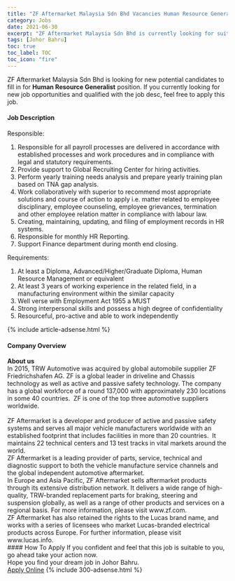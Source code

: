 ```yaml
---
title: "ZF Aftermarket Malaysia Sdn Bhd Vacancies Human Resource Generalist" 
category: Jobs 
date: 2021-06-30 
excerpt: "ZF Aftermarket Malaysia Sdn Bhd is currently looking for suitable person to fill in the Human Resource Generalist which based in Johor Bahru" 
tags: [Johor Bahru] 
toc: true 
toc_label: TOC 
toc_icon: "fire" 
--- 
```


<p>ZF Aftermarket Malaysia Sdn Bhd is looking for new potential candidates to fill in for <b>Human Resource Generalist</b> position. If you currently looking for new job opportunities and qualified with the job desc, feel free to apply this job.
</p><div><div><h4>Job Description</h4></div><div><div><span><div><p>Responsible:</p><ol><li>Responsible for all payroll processes are delivered in accordance with established processes and work procedures and in compliance with legal and statutory requirements.</li><li><span>Provide support to Global Recruiting Center for hiring activities.</span></li><li><span>Perform yearly training needs analysis and prepare yearly training plan based on TNA gap analysis.</span></li><li>Work collaboratively with superior to recommend most appropriate solutions and course of action to apply i.e. matter related to employee disciplinary, employee counseling, employee grievances, termination and other employee relation matter in compliance with labour law.</li><li><span>Creating, maintaining, updating, and filing of employment records in HR systems.</span></li><li><span>Responsible for monthly HR Reporting.</span></li><li><span>Support Finance department during month end closing.&#160;</span></li></ol><p>Requirements:</p><ol><li><span>At least a Diploma, Advanced/Higher/Graduate Diploma, Human Resource Management or equivalent</span></li><li><span>At least 3 years of working experience in the related field, in a manufacturing environment within the similar capacity</span></li><li><span>Well verse with Employment Act 1955 a MUST</span></li><li><span>Strong interpersonal skills and possess a high degree of confidentiality</span></li><li><span>Resourceful, pro-active and able to work independently</span></li></ol></div></span></div></div></div> 
{% include article-adsense.html %} 
<div><div><h4>Company Overview</h4></div><div><div><span><div><div>
<div><strong>About us</strong></div>
<div>In 2015, TRW Automotive was acquired by global automobile supplier ZF Friedrichshafen AG. ZF is a global leader in driveline and Chassis technology as well as active and passive safety technology. The company has a global workforce of a round 137,000 with approximately 230 locations in some 40 countries.&#160; ZF is one of the top three automotive suppliers worldwide.</div>
<div><br>
ZF Aftermarket is a developer and producer of active and passive safety systems and serves all major vehicle manufacturers worldwide with an established footprint that includes facilities in more than 20 countries.&#160; It maintains 22 technical centers and 13 test tracks in vital markets around the world.</div>
<div>ZF Aftermarket is a leading provider of parts, service, technical and diagnostic support to both the vehicle manufacture service channels and the global independent automotive aftermarket.</div>
<div>In Europe and Asia Pacific, ZF Aftermarket sells aftermarket products through its extensive distribution network. It delivers a wide range of high-quality, TRW-branded replacement parts for braking, steering and suspension globally, as well as a range of other products and services on a regional basis. For more information, please visit www.zf.com.</div>
<div>ZF Aftermarket has also retained the rights to the Lucas brand name, and works with a series of licensees who market Lucas-branded electrical products across Europe. For further information, please visit www.lucas.info.</div>
</div></div></span></div></div></div> 
#### How To Apply 
If you confident and feel that this job is suitable to you, go ahead take your action now. <br/> 
Hope you find your dream job in Johor Bahru. <br/> 
<a href="https://www.jobstreet.com.my/en/job/human-resource-generalist-4601335?jobId=jobstreet-my-job-4601335&" class="btn btn--info" target="_blank" rel="nofollow noopenner">Apply Online</a> 
{% include 300-adsense.html %} 